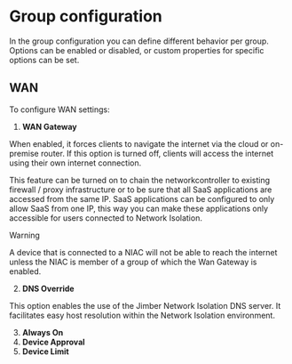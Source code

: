 # Group configuration
In the group configuration you can define different behavior per group. Options can be enabled or disabled, or custom properties for specific options can be set.

## WAN
To configure WAN settings:

1. **WAN Gateway**

When enabled, it forces clients to navigate the internet via the cloud or on-premise router. If this option is turned off, clients will access the internet using their own internet connection. 

This feature can be turned on to chain the networkcontroller to existing firewall / proxy infrastructure or to be sure that all SaaS applications are accessed from the same IP. SaaS applications can be configured to only allow SaaS from one IP, this way you can make these applications only accessible for users connected to Network Isolation.

> [!WARNING]
> A device that is connected to a NIAC will not be able to reach the internet unless the NIAC is member of a group of which the Wan Gateway is enabled.
   
2. **DNS Override**

This option enables the use of the Jimber Network Isolation DNS server. It facilitates easy host resolution within the Network Isolation environment.

3. **Always On**
4. **Device Approval**
5. **Device Limit**